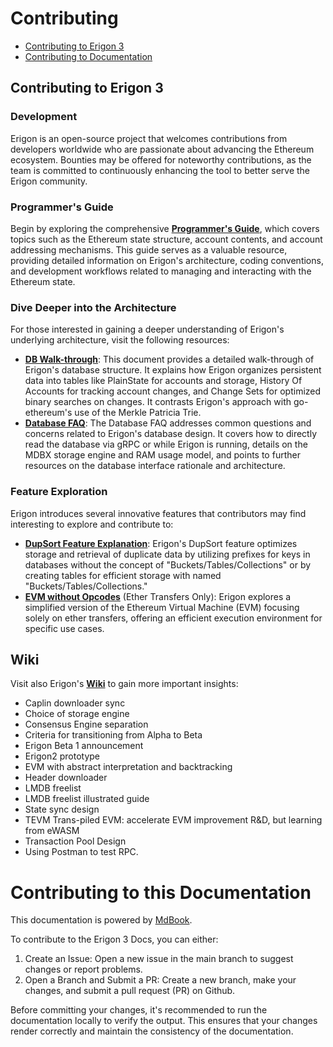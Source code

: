 # Contributing

 
- [Contributing to Erigon 3](#contributing-to-erigon-3)
- [Contributing to Documentation](#contributing-to-this-documentation)


## Contributing to Erigon 3

### Development

Erigon is an open-source project that welcomes contributions from developers worldwide who are passionate about advancing the Ethereum ecosystem. Bounties may be offered for noteworthy contributions, as the team is committed to continuously enhancing the tool to better serve the Erigon community.

### Programmer's Guide

Begin by exploring the comprehensive **[Programmer's Guide](https://github.com/ledgerwatch/erigon/blob/devel/docs/programmers_guide/guide.md)**, which covers topics such as the Ethereum state structure, account contents, and account addressing mechanisms. This guide serves as a valuable resource, providing detailed information on Erigon's architecture, coding conventions, and development workflows related to managing and interacting with the Ethereum state.

### Dive Deeper into the Architecture

For those interested in gaining a deeper understanding of Erigon's underlying architecture, visit the following resources:
- **[DB Walk-through](https://github.com/erigontech/erigon/blob/release/2.60/docs/programmers_guide/db_walkthrough.MD)**: This document provides a detailed walk-through of Erigon's database structure. It explains how Erigon organizes persistent data into tables like PlainState for accounts and storage, History Of Accounts for tracking account changes, and Change Sets for optimized binary searches on changes. It contrasts Erigon's approach with go-ethereum's use of the Merkle Patricia Trie.
- **[Database FAQ](https://github.com/erigontech/erigon/blob/release/2.60/docs/programmers_guide/db_faq.md)**: The Database FAQ addresses common questions and concerns related to Erigon's database design. It covers how to directly read the database via gRPC or while Erigon is running, details on the MDBX storage engine and RAM usage model, and points to further resources on the database interface rationale and architecture.

### Feature Exploration

Erigon introduces several innovative features that contributors may find interesting to explore and contribute to:
- **[DupSort Feature Explanation](https://github.com/erigontech/erigon/blob/release/2.60/docs/programmers_guide/dupsort.md)**: Erigon's DupSort feature optimizes storage and retrieval of duplicate data by utilizing prefixes for keys in databases without the concept of "Buckets/Tables/Collections" or by creating tables for efficient storage with named "Buckets/Tables/Collections."
- **[EVM without Opcodes](https://github.com/erigontech/erigon/blob/release/2.60/docs/evm_semantics.md)** (Ether Transfers Only): Erigon explores a simplified version of the Ethereum Virtual Machine (EVM) focusing solely on ether transfers, offering an efficient execution environment for specific use cases.

## Wiki

Visit also Erigon's **[Wiki](https://github.com/ledgerwatch/erigon/wiki)** to gain more important insights:

- Caplin downloader sync
- Choice of storage engine
- Consensus Engine separation
- Criteria for transitioning from Alpha to Beta
- Erigon Beta 1 announcement
- Erigon2 prototype
- EVM with abstract interpretation and backtracking
- Header downloader
- LMDB freelist
- LMDB freelist illustrated guide
- State sync design
- TEVM Trans-piled EVM: accelerate EVM improvement R&D, but learning from eWASM
- Transaction Pool Design
- Using Postman to test RPC.

# Contributing to this Documentation

This documentation is powered by [MdBook](https://rust-lang.github.io/mdBook).

To contribute to the Erigon 3 Docs, you can either:

1) Create an Issue: Open a new issue in the main branch to suggest changes or report problems.
2) Open a Branch and Submit a PR: Create a new branch, make your changes, and submit a pull request (PR) on Github.

Before committing your changes, it's recommended to run the documentation locally to verify the output. This ensures that your changes render correctly and maintain the consistency of the documentation.